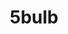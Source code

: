 # 5bulb
<!DOCTYPE html>
<html lang="en">

<head>
    <meta charset="UTF-8">
    <meta http-equiv="X-UA-Compatible" content="IE=edge">
    <meta name="viewport" content="width=device-width, initial-scale=1.0">
    <title>Bulb</title>
    <style>
        * {
            margin: 0;
            padding: 0;
            box-sizing: border-box;
        }

        h1 {
            margin-left: 604px;
            margin-top: 89px;

        }

        .light {
            display: flex;
            justify-content: center;
            align-items: center;
        }

        .light img {
            width: 150px;
            height: 150px;
            margin-left: 10px;
            margin-top: 70px;
        }

        .light figcaption {
            margin-left: 565px;
        }

        .btn {
            margin-left: 650px;
            margin-top: 40px;
            background-color: black;
            color: white;
            border-radius: 5px;

        }
    </style>
</head>

<body>

    <h1 id="heading">Light OFF</h1>
    <main class="light">
        <!-- <div id="heading"> <h1>Light OFF</h1></div> -->

        <figure>
            <img src="BO.jpg" id="on1" alt="">
        </figure>
        <figure>
            <img src="BO.jpg" id="on2" alt="">
        </figure>
        <figure>
            <img src="BO.jpg" id="on3" alt="">
        </figure>
        <figure>
            <img src="BO.jpg" id="on4" alt="">
        </figure>
        <figure>
            <img src="BO.jpg" id="on5" alt="">
        </figure>

    </main>
    <button class="btn" onclick="lighton()">On/Off</button>

    <script>

        const lighton = () => {
            let ltext = document.getElementById('heading');

            for (x = 1; x < 6; x++) {
                let bid = document.getElementById('on'.concat(x));
                if (bid.src.match('BON.jpg')) {
                    bid.src = 'BO.jpg';
                    ltext.innerHTML = "Light OFF";
                    ltext.style.color = 'black';

                } else {
                    bid.src = 'BON.jpg';
                    ltext.innerHTML = "Light ON";
                    ltext.style.color = 'red';
                }
            }
        } 
    </script>

</body>

</html>
